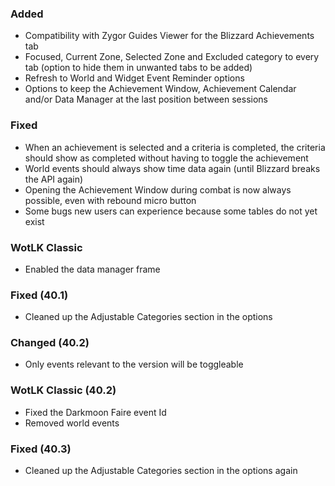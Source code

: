 ### Added
- Compatibility with Zygor Guides Viewer for the Blizzard Achievements tab
- Focused, Current Zone, Selected Zone and Excluded category to every tab (option to hide them in unwanted tabs to be added)
- Refresh to World and Widget Event Reminder options
- Options to keep the Achievement Window, Achievement Calendar and/or Data Manager at the last position between sessions

### Fixed
- When an achievement is selected and a criteria is completed, the criteria should show as completed without having to toggle the achievement
- World events should always show time data again (until Blizzard breaks the API again)
- Opening the Achievement Window during combat is now always possible, even with rebound micro button
- Some bugs new users can experience because some tables do not yet exist

### WotLK Classic
- Enabled the data manager frame

### Fixed (40.1)
- Cleaned up the Adjustable Categories section in the options

### Changed (40.2)
- Only events relevant to the version will be toggleable

### WotLK Classic (40.2)
- Fixed the Darkmoon Faire event Id
- Removed world events

### Fixed (40.3)
- Cleaned up the Adjustable Categories section in the options again